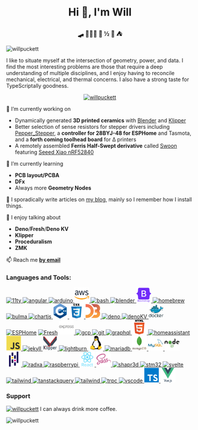<h1 align="center">Hi 👋, I'm Will</h1>
<h3 align="center">🛹 🧘🏻‍♂️ 🥡 ½ 🍩 ⛺️</h3>

<p align="left"> <img src="https://komarev.com/ghpvc/?username=willpuckett&label=Profile%20views&color=0e75b6&style=flat" alt="willpuckett" /> </p>

I like to situate myself at the intersection of geometry, power, and data. I find the most interesting problems are those that require a deep understanding of multiple disciplines, and I enjoy having to reconcile mechanical, electrical, and thermal concerns. I also have a strong taste for TypeScriptally goodness.

<p align="center"> <a href="https://github.com/ryo-ma/github-profile-trophy"><img src="https://github-profile-trophy.vercel.app/?username=willpuckett" alt="willpuckett" /></a> </p>


 🔭 I’m currently working on 
 - Dynamically generated **3D printed ceramics** with [Blender](https://www.blender.org/) and [Klipper](https://klipper3d.org/)
 - Better selection of sense resistors for stepper drivers including [Pepper_Stepper](https://github.com/willpuckett/pepper_stepper), a **controller for 28BYJ-48 for ESPHome** and Tasmota, and a **forth coming toolhead board** for Δ printers
 - A remotely assembled **Ferris Half-Swept derivative** called [Swoon](https://github.com/willpuckett/Swoon) featuring [Seeed Xiao nRF52840](https://www.seeedstudio.com/Seeed-XIAO-BLE-nRF52840-p-5201.html)

 🌱 I’m currently learning 
 - **PCB layout/PCBA**
 - **DFx**
 - Always more **Geometry Nodes**

 📝 I sporadically write articles on [my blog](https://smote.io), mainly so I remember how I install things.

 💬 I enjoy talking about 
- **Deno**/**Fresh**/**Deno KV**
- **Klipper**
- **Proceduralism**
- **ZMK**

 📫 Reach me [**by email**](willpuckett@gmail.com)

<h3 align="left">Languages and Tools:</h3>
<p align="left"> 
<a href="https://www.11ty.dev/" target="_blank" rel="noreferrer"> <img src="https://gist.githubusercontent.com/vivek32ta/c7f7bf583c1fb1c58d89301ea40f37fd/raw/f4c85cce5790758286b8f155ef9a177710b995df/11ty.svg" alt="11ty" width="40"/> </a> 
<a href="https://angular.io" target="_blank" rel="noreferrer"> <img src="https://angular.io/assets/images/logos/angular/angular.svg" alt="angular" width="40" height="40"/> </a> 
<a href="https://www.arduino.cc/" target="_blank" rel="noreferrer"> <img src="https://cdn.worldvectorlogo.com/logos/arduino-1.svg" alt="arduino" width="40" height="40"/> </a> 
<a href="https://aws.amazon.com" target="_blank" rel="noreferrer"> <img src="https://raw.githubusercontent.com/devicons/devicon/master/icons/amazonwebservices/amazonwebservices-original-wordmark.svg" alt="aws" width="40" height="40"/> </a> 
<a href="https://www.gnu.org/software/bash/" target="_blank" rel="noreferrer"> <img src="https://www.vectorlogo.zone/logos/gnu_bash/gnu_bash-icon.svg" alt="bash" width="40" height="40"/> </a> 
<a href="https://www.blender.org/" target="_blank" rel="noreferrer"> <img src="https://download.blender.org/branding/community/blender_community_badge_white.svg" alt="blender" width="40" height="40"/> </a> 
<a href="https://getbootstrap.com" target="_blank" rel="noreferrer"> <img src="https://raw.githubusercontent.com/devicons/devicon/master/icons/bootstrap/bootstrap-plain-wordmark.svg" alt="bootstrap" width="40" height="40"/> </a> 
<a href="https://brew.sh" target="_blank" rel="noreferrer"> <img src="https://brew.sh/assets/img/homebrew.svg" alt="homebrew" width="40" height="40"/> </a> 
<a href="https://bulma.io/" target="_blank" rel="noreferrer"> <img src="https://raw.githubusercontent.com/gilbarbara/logos/804dc257b59e144eaca5bc6ffd16949752c6f789/logos/bulma.svg" alt="bulma" width="40" height="40"/> </a> 
<a href="https://www.chartjs.org" target="_blank" rel="noreferrer"> <img src="https://www.chartjs.org/media/logo-title.svg" alt="chartjs" width="40" height="40"/> </a> 
<a href="https://www.w3schools.com/cpp/" target="_blank" rel="noreferrer"> <img src="https://raw.githubusercontent.com/devicons/devicon/master/icons/cplusplus/cplusplus-original.svg" alt="cplusplus" width="40" height="40"/> </a> 
<a href="https://www.w3schools.com/css/" target="_blank" rel="noreferrer"> <img src="https://raw.githubusercontent.com/devicons/devicon/master/icons/css3/css3-original-wordmark.svg" alt="css3" width="40" height="40"/> </a> 
<a href="https://d3js.org/" target="_blank" rel="noreferrer"> <img src="https://raw.githubusercontent.com/devicons/devicon/master/icons/d3js/d3js-original.svg" alt="d3js" width="40" height="40"/> </a> 
<a href="https://deno.com/" target="_blank" rel="noreferrer"> <img src="https://upload.wikimedia.org/wikipedia/commons/e/e8/Deno_2021.svg" alt="deno" width="40" height="40"/> </a> 
<a href="https://deno.com/kv" target="_blank" rel="noreferrer"> <img src="https://encrypted-tbn0.gstatic.com/images?q=tbn:ANd9GcRU7K9Cq15bKR1rSkHO1YSiv97_XbXVq16y-w&s" alt="denoKV" width="40" height="40"/> </a> 
<a href="https://www.docker.com/" target="_blank" rel="noreferrer"> <img src="https://raw.githubusercontent.com/devicons/devicon/master/icons/docker/docker-original-wordmark.svg" alt="docker" width="40" height="40"/> </a> 
<a href="https://esphome.io" target="_blank" rel="noreferrer"><img src="https://esphome.io/_images/logo.svg" alt="ESPHome" width="40" height="40"/></a>
<a href="https://fresh.deno.dev" target="_blank" rel="noreferrer"><img src="https://fresh.deno.dev/logo.svg" alt="Fresh" width="40" height="40"/></a>
<a href="https://expressjs.com" target="_blank" rel="noreferrer"> <img src="https://raw.githubusercontent.com/devicons/devicon/master/icons/express/express-original-wordmark.svg" alt="express" width="40" height="40"/> </a>  
<a href="https://cloud.google.com" target="_blank" rel="noreferrer"> <img src="https://www.vectorlogo.zone/logos/google_cloud/google_cloud-icon.svg" alt="gcp" width="40" height="40"/> </a> 
<a href="https://git-scm.com/" target="_blank" rel="noreferrer"> <img src="https://www.vectorlogo.zone/logos/git-scm/git-scm-icon.svg" alt="git" width="40" height="40"/> </a> 
<a href="https://graphql.org" target="_blank" rel="noreferrer"> <img src="https://www.vectorlogo.zone/logos/graphql/graphql-icon.svg" alt="graphql" width="40" height="40"/> </a> 
<a href="https://www.w3.org/html/" target="_blank" rel="noreferrer"> <img src="https://raw.githubusercontent.com/devicons/devicon/master/icons/html5/html5-original-wordmark.svg" alt="html5" width="40" height="40"/> </a> 
<a href="https://www.home-assistant.io" target="_blank" rel="noreferrer"> <img src="https://www.svgrepo.com/show/373667/homeassistant.svg" alt="homeassistant" width="40" height="40"/> </a> 
<a href="https://developer.mozilla.org/en-US/docs/Web/JavaScript" target="_blank" rel="noreferrer"> <img src="https://raw.githubusercontent.com/devicons/devicon/master/icons/javascript/javascript-original.svg" alt="javascript" width="40" height="40"/> </a> 
<a href="https://jekyllrb.com/" target="_blank" rel="noreferrer"> <img src="https://www.vectorlogo.zone/logos/jekyllrb/jekyllrb-icon.svg" alt="jekyll" width="40" height="40"/> </a> 
<a href="https://klipper3d.org" target="_blank" rel="noreferrer"> <img src="https://raw.githubusercontent.com/Klipper3d/klipper/master/docs/img/klipper.svg" alt="klipper" width="40" height="40"/> </a> 
<a href="https://lightburnsoftware.com" target="_blank" rel="noreferrer"> <img src="https://lightburnsoftware.com/cdn/shop/files/lightburn-square.png?v=1613158451&width=40" alt="lightburn" width="40" height="40"/> </a> 
<a href="https://www.linux.org/" target="_blank" rel="noreferrer"> <img src="https://raw.githubusercontent.com/devicons/devicon/master/icons/linux/linux-original.svg" alt="linux" width="40" height="40"/> </a> 
<a href="https://mariadb.org/" target="_blank" rel="noreferrer"> <img src="https://www.vectorlogo.zone/logos/mariadb/mariadb-icon.svg" alt="mariadb" width="40" height="40"/> </a> 
<a href="https://www.mongodb.com/" target="_blank" rel="noreferrer"> <img src="https://raw.githubusercontent.com/devicons/devicon/master/icons/mongodb/mongodb-original-wordmark.svg" alt="mongodb" width="40" height="40"/> </a> 
<a href="https://www.mysql.com/" target="_blank" rel="noreferrer"> <img src="https://raw.githubusercontent.com/devicons/devicon/master/icons/mysql/mysql-original-wordmark.svg" alt="mysql" width="40" height="40"/> </a> 
<a href="https://nodejs.org" target="_blank" rel="noreferrer"> <img src="https://raw.githubusercontent.com/devicons/devicon/master/icons/nodejs/nodejs-original-wordmark.svg" alt="nodejs" width="40" height="40"/> </a> 
<a href="https://pandas.pydata.org/" target="_blank" rel="noreferrer"> <img src="https://raw.githubusercontent.com/devicons/devicon/2ae2a900d2f041da66e950e4d48052658d850630/icons/pandas/pandas-original.svg" alt="pandas" width="40" height="40"/> </a> 
<a href="https://radxa.com" target="_blank" rel="noreferrer"> <img src="https://forum.radxa.com/uploads/default/original/2X/b/b657cf2ab32ca08ddcdd5032d1ef5ed9a4bb9ab0.svg" alt="radxa" width="40" height="40"/> </a> 
<a href="https://www.raspberrypi.com" target="_blank" rel="noreferrer"> <img src="https://cdn.worldvectorlogo.com/logos/raspberry-pi.svg" alt="raspberrypi" width="40" height="40"/> </a> 
<a href="https://reactjs.org/" target="_blank" rel="noreferrer"> <img src="https://raw.githubusercontent.com/devicons/devicon/master/icons/react/react-original-wordmark.svg" alt="react" width="40" height="40"/> </a> 
<a href="https://sass-lang.com" target="_blank" rel="noreferrer"> <img src="https://raw.githubusercontent.com/devicons/devicon/master/icons/sass/sass-original.svg" alt="sass" width="40" height="40"/> </a> 
<a href="https://www.shapr3d.com" target="_blank" rel="noreferrer"> <img src="https://yt3.googleusercontent.com/nwwMDbhHriPt50zf7yDtpQKF7p2qgzhIg-j-FIBsvlN0WjWBFyacqpJLrB-6cVF0Jf-9lbAbpeQ=s160-c-k-c0x00ffffff-no-rj" alt="shapr3d" width="40" height="40"/> </a> 
<a href="https://www.st.com/en/microcontrollers-microprocessors/stm32-32-bit-arm-cortex-mcus.html" target="_blank" rel="noreferrer"> <img src="https://wiki.stmicroelectronics.cn/stm32mcu/nsfr_img_auth.php/4/4e/STM32.png" alt="stm32" width="40" height="40"/> </a> 
<a href="https://svelte.dev" target="_blank" rel="noreferrer"> <img src="https://upload.wikimedia.org/wikipedia/commons/1/1b/Svelte_Logo.svg" alt="svelte" width="40" height="40"/> </a> 
<a href="https://tailwindcss.com/" target="_blank" rel="noreferrer"> <img src="https://www.vectorlogo.zone/logos/tailwindcss/tailwindcss-icon.svg" alt="tailwind" width="40" height="40"/> </a> 
<a href="https://tanstack.com/query" target="_blank" rel="noreferrer"> <img src="https://tanstack.com/_build/assets/logo-color-600w-Bx4vtR8J.png" alt="tanstackquery" width="40" height="40"/> </a> 
<a href="https://tasmota.github.io/" target="_blank" rel="noreferrer"> <img src="https://avatars.githubusercontent.com/u/48162188?s=200&v=4" alt="tailwind" width="40" height="40"/> </a> 
<a href="https://trpc.io/" target="_blank" rel="noreferrer"> <img src="https://trpc.io/img/logo.svg" alt="trpc" width="40" height="40"/> </a> 
<a href="https://code.visualstudio.com" target="_blank" rel="noreferrer"> <img src="https://code.visualstudio.com/assets/images/code-stable.png" alt="vscode" width="40" height="40"/> </a> 
<a href="https://www.typescriptlang.org/" target="_blank" rel="noreferrer"> <img src="https://raw.githubusercontent.com/devicons/devicon/master/icons/typescript/typescript-original.svg" alt="typescript" width="40" height="40"/> </a> 
<a href="https://vuejs.org/" target="_blank" rel="noreferrer"> <img src="https://raw.githubusercontent.com/devicons/devicon/master/icons/vuejs/vuejs-original-wordmark.svg" alt="vuejs" width="40" height="40"/> </a> 
</p>


### Support

<a href="https://www.buymeacoffee.com/willpuckett"> <img src="https://buymeacoffee.js.org/assets/img/favicon.svg" height="50" width="50" alt="willpuckett" /></a> I can always drink more coffee. 

![willpuckett](https://github-readme-stats.vercel.app/api/top-langs?username=willpuckett&show_icons=true&locale=en&layout=compact)

<!-- <p>&nbsp;<img align="center" src="https://github-readme-stats.vercel.app/api?username=willpuckett&show_icons=true&locale=en" alt="willpuckett" /></p> -->

<!-- <p><img align="center" src="https://github-readme-streak-stats.herokuapp.com/?user=willpuckett&" alt="willpuckett" /></p> -->
